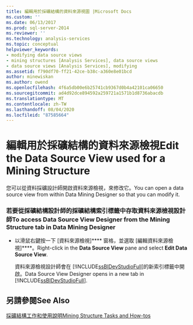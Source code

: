 ```yaml
---
title: 編輯用於採礦結構的資料來源視圖 |Microsoft Docs
ms.custom: ''
ms.date: 06/13/2017
ms.prod: sql-server-2014
ms.reviewer: ''
ms.technology: analysis-services
ms.topic: conceptual
helpviewer_keywords:
- modifying data source views
- mining structures [Analysis Services], data source views
- data source views [Analysis Services], modifying
ms.assetid: f790df70-ff21-42ce-b38c-a360e8e01bcd
author: minewiskan
ms.author: owend
ms.openlocfilehash: 4f6a5db00e6b25741cb9367d0b4a42101ca06650
ms.sourcegitcommit: ad4d92dce894592a259721a1571b1d8736abacdb
ms.translationtype: MT
ms.contentlocale: zh-TW
ms.lasthandoff: 08/04/2020
ms.locfileid: "87585664"
---
```

# <a name="edit-the-data-source-view-used-for-a-mining-structure"></a><span data-ttu-id="32c1d-102">編輯用於採礦結構的資料來源檢視</span><span class="sxs-lookup"><span data-stu-id="32c1d-102">Edit the Data Source View used for a Mining Structure</span></span>
  <span data-ttu-id="32c1d-103">您可以從資料採礦設計師開啟資料來源檢視，來修改它。</span><span class="sxs-lookup"><span data-stu-id="32c1d-103">You can open a data source view from within Data Mining Designer so that you can modify it.</span></span>  
  
### <a name="to-access-data-source-view-designer-from-the-mining-structure-tab-in-data-mining-designer"></a><span data-ttu-id="32c1d-104">若要從採礦結構設計師的採礦結構索引標籤中存取資料來源檢視設計師</span><span class="sxs-lookup"><span data-stu-id="32c1d-104">To access Data Source View Designer from the Mining Structure tab in Data Mining Designer</span></span>  
  
-   <span data-ttu-id="32c1d-105">以滑鼠右鍵按一下 [資料來源檢視]\*\*\*\* 窗格，並選取 [編輯資料來源檢視]\*\*\*\*。</span><span class="sxs-lookup"><span data-stu-id="32c1d-105">Right-click in the **Data Source View** pane and select **Edit Data Source View**.</span></span>  
  
     <span data-ttu-id="32c1d-106">資料來源檢視設計師會在 [!INCLUDE[ssBIDevStudioFull](../../includes/ssbidevstudiofull-md.md)]的新索引標籤中開啟。</span><span class="sxs-lookup"><span data-stu-id="32c1d-106">Data Source View Designer opens in a new tab in [!INCLUDE[ssBIDevStudioFull](../../includes/ssbidevstudiofull-md.md)].</span></span>  
  
## <a name="see-also"></a><span data-ttu-id="32c1d-107">另請參閱</span><span class="sxs-lookup"><span data-stu-id="32c1d-107">See Also</span></span>  
 [<span data-ttu-id="32c1d-108">採礦結構工作和使用說明</span><span class="sxs-lookup"><span data-stu-id="32c1d-108">Mining Structure Tasks and How-tos</span></span>](mining-structure-tasks-and-how-tos.md)  
  
  
